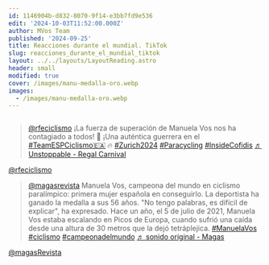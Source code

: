 ```yaml
---
id: 1146904b-d832-8070-9f14-e3bb7fd9e536
edit: '2024-10-03T11:52:00.000Z'
author: MVos Team
published: '2024-09-25'
title: Reacciones durante el mundial. TikTok
slug: reacciones_durante_el_mundial_tiktok
layout: ../../layouts/LayoutReading.astro
header: small
modified: true
cover: /images/manu-medalla-oro.webp
images:
  - /images/manu-medalla-oro.webp
---
```


<figure><img src="/images/manu-medalla-oro.webp" alt=""><figcaption align="left"></figcaption></figure>


<blockquote class="tiktok-embed" cite="https://www.tiktok.com/@rfeciclismo/video/7418445101703154976" data-video-id="7418445101703154976" style="max-width: 605px;min-width: 325px;" > <section> <a target="_blank" title="@rfeciclismo" href="https://www.tiktok.com/@rfeciclismo?refer=embed">@rfeciclismo</a> ¡La fuerza de superación de Manuela Vos nos ha contagiado a todos! 💪 ¡Una auténtica guerrera en el <a title="teamespciclismo🇪🇦" target="_blank" href="https://www.tiktok.com/tag/teamespciclismo%F0%9F%87%AA%F0%9F%87%A6?refer=embed">#TeamESPCiclismo🇪🇦</a> 🔥 <a title="zurich2024" target="_blank" href="https://www.tiktok.com/tag/zurich2024?refer=embed">#Zurich2024</a> <a title="paracycling" target="_blank" href="https://www.tiktok.com/tag/paracycling?refer=embed">#Paracycling</a> <a title="insidecofidis" target="_blank" href="https://www.tiktok.com/tag/insidecofidis?refer=embed">#InsideCofidis</a> <a target="_blank" title="♬ Unstoppable - Regal Carnival" href="https://www.tiktok.com/music/Unstoppable-7362756198838306832?refer=embed">♬ Unstoppable - Regal Carnival</a> </section> </blockquote> <script async src="https://www.tiktok.com/embed.js"></script><p></p>


[@rfeciclismo](https://www.tiktok.com/@rfeciclismo)


<blockquote class="tiktok-embed" cite="https://www.tiktok.com/@magasrevista/video/7418552870422859040" data-video-id="7418552870422859040" style="max-width: 605px;min-width: 325px;" > <section> <a target="_blank" title="@magasrevista" href="https://www.tiktok.com/@magasrevista?refer=embed">@magasrevista</a> Manuela Vos, campeona del mundo en ciclismo paralímpico:  primera mujer española en conseguirlo. La deportista ha ganado la medalla a sus 56 años. &#34;No tengo palabras, es difícil de explicar&#34;, ha expresado.  Hace un año, el 5 de julio de 2021, Manuela Vos estaba escalando en Picos de Europa, cuando sufrió una caída desde una altura de 30 metros que la dejó tetráplejica. <a title="manuelavos" target="_blank" href="https://www.tiktok.com/tag/manuelavos?refer=embed">#ManuelaVos</a> <a title="ciclismo" target="_blank" href="https://www.tiktok.com/tag/ciclismo?refer=embed">#ciclismo</a> <a title="campeonadelmundo" target="_blank" href="https://www.tiktok.com/tag/campeonadelmundo?refer=embed">#campeonadelmundo</a> <a target="_blank" title="♬ sonido original - Magas" href="https://www.tiktok.com/music/sonido-original-7418552881987652384?refer=embed">♬ sonido original - Magas</a> </section> </blockquote> <script async src="https://www.tiktok.com/embed.js"></script><p></p>


[@magasRevista](https://www.tiktok.com/@magasrevista)

